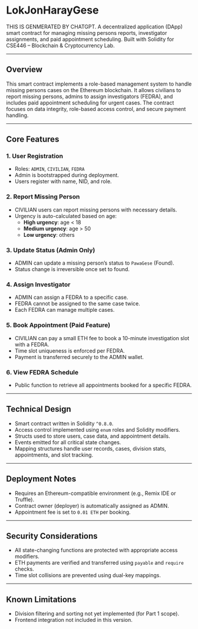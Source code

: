 # LokJonHarayGese 
THIS IS GENMERATED BY CHATGPT.
A decentralized application (DApp) smart contract for managing missing persons reports, investigator assignments, and paid appointment scheduling. Built with Solidity for CSE446 – Blockchain & Cryptocurrency Lab.

---

## Overview

This smart contract implements a role-based management system to handle missing persons cases on the Ethereum blockchain. It allows civilians to report missing persons, admins to assign investigators (FEDRA), and includes paid appointment scheduling for urgent cases. The contract focuses on data integrity, role-based access control, and secure payment handling.

---

## Core Features

### 1. User Registration
- Roles: `ADMIN`, `CIVILIAN`, `FEDRA`
- Admin is bootstrapped during deployment.
- Users register with name, NID, and role.

### 2. Report Missing Person
- CIVILIAN users can report missing persons with necessary details.
- Urgency is auto-calculated based on age:
  - **High urgency**: age < 18
  - **Medium urgency**: age > 50
  - **Low urgency**: others

### 3. Update Status (Admin Only)
- ADMIN can update a missing person’s status to `PawaGese` (Found).
- Status change is irreversible once set to found.

### 4. Assign Investigator
- ADMIN can assign a FEDRA to a specific case.
- FEDRA cannot be assigned to the same case twice.
- Each FEDRA can manage multiple cases.

### 5. Book Appointment (Paid Feature)
- CIVILIAN can pay a small ETH fee to book a 10-minute investigation slot with a FEDRA.
- Time slot uniqueness is enforced per FEDRA.
- Payment is transferred securely to the ADMIN wallet.

### 6. View FEDRA Schedule
- Public function to retrieve all appointments booked for a specific FEDRA.

---

## Technical Design

- Smart contract written in Solidity `^0.8.0`.
- Access control implemented using `enum` roles and Solidity modifiers.
- Structs used to store users, case data, and appointment details.
- Events emitted for all critical state changes.
- Mapping structures handle user records, cases, division stats, appointments, and slot tracking.

---

## Deployment Notes

- Requires an Ethereum-compatible environment (e.g., Remix IDE or Truffle).
- Contract owner (deployer) is automatically assigned as ADMIN.
- Appointment fee is set to `0.01 ETH` per booking.

---

## Security Considerations

- All state-changing functions are protected with appropriate access modifiers.
- ETH payments are verified and transferred using `payable` and `require` checks.
- Time slot collisions are prevented using dual-key mappings.

---

## Known Limitations

- Division filtering and sorting not yet implemented (for Part 1 scope).
- Frontend integration not included in this version.
